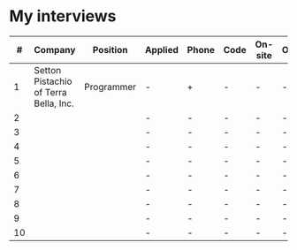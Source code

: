 # My interviews

| #  | Company                               | Position                 | Applied | Phone | Code | On-site | Offer |
|----|---------------------------------------|--------------------------|---------|-------|------|---------|-------|
| 1  | Setton Pistachio of Terra Bella, Inc. | Programmer               | -       | +     | -    | -       | -     |
| 2  |                                       |                          | -       | -     | -    | -       | -     |
| 3  |                                       |                          | -       | -     | -    | -       | -     |
| 4  |                                       |                          | -       | -     | -    | -       | -     |
| 5  |                                       |                          | -       | -     | -    | -       | -     |
| 6  |                                       |                          | -       | -     | -    | -       | -     |
| 7  |                                       |                          | -       | -     | -    | -       | -     |
| 8  |                                       |                          | -       | -     | -    | -       | -     |
| 9  |                                       |                          | -       | -     | -    | -       | -     |
| 10 |                                       |                          | -       | -     | -    | -       | -     |
